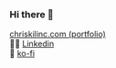 ### Hi there 👋

 [chriskilinc.com (portfolio)](https://www.chriskilinc.com/)  
👨‍💻 [Linkedin](https://www.linkedin.com/in/chriskilinc/)  
💝 [ko-fi](https://ko-fi.com/chriskilinc)  

<!--
**chriskilinc/chriskilinc** is a ✨ _special_ ✨ repository because its `README.md` (this file) appears on your GitHub profile.

Here are some ideas to get you started:

- 🔭 I’m currently working on ...
- 🌱 I’m currently learning ...
- 👯 I’m looking to collaborate on ...
- 🤔 I’m looking for help with ...
- 💬 Ask me about ...
- 📫 How to reach me: ...
- 😄 Pronouns: ...
- ⚡ Fun fact: ...
-->
